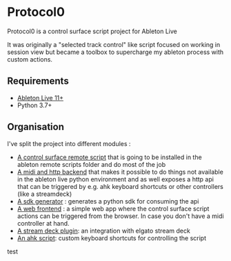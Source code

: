 # Protocol0

Protocol0 is a control surface script project for Ableton Live

It was originally a "selected track control" like
script focused on working in session view but became a toolbox to supercharge my ableton process with custom actions. 

## Requirements
- [Ableton Live 11+](https://www.ableton.com/fr/live/)
- Python 3.7+

## Organisation

I've split the project into different modules :
- [A control surface remote script](https://github.com/lebrunthibault/protocol0/tree/main/p0_script) 
   that is going to be installed in the ableton remote scripts folder and do most of the job
- [A midi and http backend](https://github.com/lebrunthibault/protocol0/tree/main/p0_backend) that makes it possible
  to do things not available in the ableton live python environment and as well exposes a http api
  that can be triggered by e.g. ahk keyboard shortcuts or other controllers (like a streamdeck)
- [A sdk generator](https://github.com/lebrunthibault/protocol0/tree/main/p0_sdk) : generates a python sdk for consuming the api
- [A web frontend](https://github.com/lebrunthibault/protocol0/tree/main/p0_web) : a simple web app
  where the control surface script actions can be triggered from the browser. In case you don't have a midi controller at hand.
- [A stream deck plugin](https://github.com/lebrunthibault/protocol0/tree/main/p0_stream_deck): an integration with elgato stream deck
- [An ahk script](https://github.com/lebrunthibault/protocol0/tree/main/p0_ahk): custom keyboard shortcuts for controlling the script

test